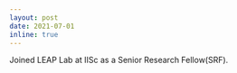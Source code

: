 ```yaml
---
layout: post
date: 2021-07-01
inline: true
---
```


Joined LEAP Lab at IISc as a Senior Research Fellow(SRF).